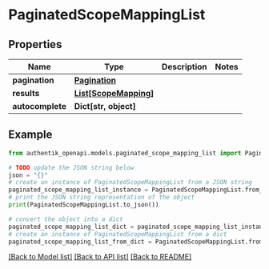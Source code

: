 # PaginatedScopeMappingList


## Properties

Name | Type | Description | Notes
------------ | ------------- | ------------- | -------------
**pagination** | [**Pagination**](Pagination.md) |  | 
**results** | [**List[ScopeMapping]**](ScopeMapping.md) |  | 
**autocomplete** | **Dict[str, object]** |  | 

## Example

```python
from authentik_openapi.models.paginated_scope_mapping_list import PaginatedScopeMappingList

# TODO update the JSON string below
json = "{}"
# create an instance of PaginatedScopeMappingList from a JSON string
paginated_scope_mapping_list_instance = PaginatedScopeMappingList.from_json(json)
# print the JSON string representation of the object
print(PaginatedScopeMappingList.to_json())

# convert the object into a dict
paginated_scope_mapping_list_dict = paginated_scope_mapping_list_instance.to_dict()
# create an instance of PaginatedScopeMappingList from a dict
paginated_scope_mapping_list_from_dict = PaginatedScopeMappingList.from_dict(paginated_scope_mapping_list_dict)
```
[[Back to Model list]](../README.md#documentation-for-models) [[Back to API list]](../README.md#documentation-for-api-endpoints) [[Back to README]](../README.md)



